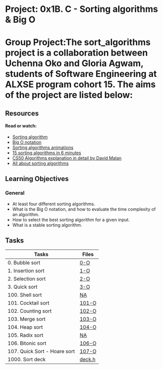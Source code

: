 # Project: 0x1B. C - Sorting algorithms & Big O

# Group Project:The sort_algorithms project is a collaboration between Uchenna Oko and Gloria Agwam, students of Software Engineering at ALXSE program cohort 15. The aims of the project are listed below:

## Resources

#### Read or watch:

* [Sorting algorithm](https://intranet.alxswe.com/rltoken/-j5MKLBlzZAC2RfJ5DTBIg)
* [Big O notation](https://intranet.alxswe.com/rltoken/WRvrE2BaNVQFssHiUATTrw)
* [Sorting algorithms animations](https://intranet.alxswe.com/rltoken/ol0P7NbYVb5R31iOv4Q40A)
* [15 sorting algorithms in 6 minutes](https://intranet.alxswe.com/rltoken/_I0aEvhfJ66Xyob6dd9Utw)
* [CS50 Algorithms explanation in detail by David Malan](https://intranet.alxswe.com/rltoken/Ea93HeEYuNkOL7sGb6zzGg)
* [All about sorting algorithms](https://intranet.alxswe.com/rltoken/21X_eaj5RGcLIL9mZv2sqw)

## Learning Objectives

### General

* At least four different sorting algorithms.
* What is the Big O notation, and how to evaluate the time complexity of an algorithm.
* How to select the best sorting algorithm for a given input.
* What is a stable sorting algorithm.

## Tasks

| Tasks | Files |
| ---- | ---- |
| 0. Bubble sort | [0-O](./) |
| 1. Insertion sort | [1-O](./) |
| 2. Selection sort | [2-O](./) |
| 3. Quick sort | [3-O](./) |
| 100. Shell sort | [NA](./) |
| 101. Cocktail sort | [101-O](./) |
| 102. Counting sort | [102-O](./) |
| 103. Merge sort | [103-O](./) |
| 104. Heap sort | [104-O](./) |
| 105. Radix sort | [NA](./) |
| 106. Bitonic sort | [106-O](./) |
| 107. Quick Sort - Hoare sort | [107-O](./) |
| 1000. Sort deck | [deck.h](./) |
